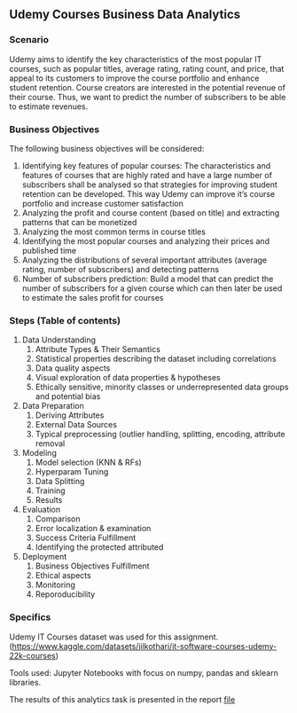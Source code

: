 ## Udemy Courses Business Data Analytics

### Scenario

Udemy aims to identify the key characteristics of the most popular IT courses, such as popular titles, average rating, rating count, and price, that appeal to its customers to improve the course portfolio and enhance student retention. Course creators are interested in the potential revenue of their course. Thus, we want to predict the number of subscribers to be able to estimate revenues.

### Business Objectives

The following business objectives will be considered:
1. Identifying key features of popular courses: The characteristics and features of courses that are highly rated and have a large number of subscribers shall be analysed so that strategies for improving student retention can be developed. This way Udemy can improve it’s course portfolio and increase customer satisfaction
2. Analyzing the profit and course content (based on title) and extracting patterns that can be monetized
3. Analyzing the most common terms in course titles
4. Identifying the most popular courses and analyzing their prices and published time
5. Analyzing the distributions of several important attributes (average rating, number of subscribers) and detecting patterns
6. Number of subscribers prediction: Build a model that can predict the number of subscribers for a given course which can then later be used to estimate the sales profit for courses


### Steps (Table of contents)

1. Data Understanding
   1. Attribute Types & Their Semantics
   2. Statistical properties describing the dataset including correlations
   3. Data quality aspects
   4. Visual exploration of data properties & hypotheses
   5. Ethically sensitive, minority classes or underrepresented data groups and potential bias
2. Data Preparation
   1. Deriving Attributes
   2. External Data Sources
   3. Typical preprocessing (outlier handling, splitting, encoding, attribute removal
3. Modeling
   1. Model selection (KNN & RFs)
   2. Hyperparam Tuning
   3. Data Splitting
   4. Training
   5. Results
4. Evaluation
   1. Comparison
   2. Error localization & examination
   3. Success Criteria Fulfillment
   4. Identifying the protected attributed
5. Deployment
   1. Business Objectives Fulfillment
   2. Ethical aspects
   3. Monitoring
   4. Reporoducibility

### Specifics

Udemy IT Courses dataset was used for this assignment. (https://www.kaggle.com/datasets/jilkothari/it-software-courses-udemy-22k-courses)

Tools used: Jupyter Notebooks with focus on numpy, pandas and sklearn libraries.

The results of this analytics task is presented in the report [file](Assignment3/BI_Assignment3_submission.pdf)

